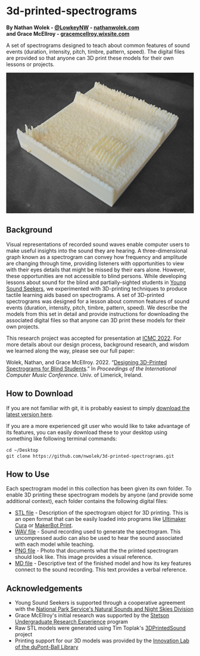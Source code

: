 # 3d-printed-spectrograms
**By Nathan Wolek - [@LowkeyNW](http://twitter.com/lowkeynw) - [nathanwolek.com](https://www.nathanwolek.com)**  
**and Grace McEllroy - [gracemcellroy.wixsite.com](https://gracemcellroy.wixsite.com/home)** 

A set of spectrograms designed to teach about common features of sound events (duration, intensity, pitch, timbre, pattern, speed). The digital files are provided so that anyone can 3D print these models for their own lessons or projects.

![3D model based on a short field recording from Canaveral. It features a few sharp peaks in the lower right corner created by an owl hooting, some wide vertical ridges created by a frog croak in the middle left, and a horizontal ridge toward the upper edge created by crickets.](cricket-owl-frog-1200.png)


## Background

Visual representations of recorded sound waves enable computer users to make useful insights into the sound they are hearing. A three-dimensional graph known as a spectrogram can convey how frequency and amplitude are changing through time, providing listeners with opportunities to view with their eyes details that might be missed by their ears alone. However, these opportunities are not accessible to blind persons. While developing lessons about sound for the blind and partially-sighted students in [Young Sound Seekers](https://atlanticcenterforthearts.org/youngsoundseekers/), we experimented with 3D-printing techniques to produce tactile learning aids based on spectrograms. A set of 3D-printed spectrograms was designed for a lesson about common features of sound events (duration, intensity, pitch, timbre, pattern, speed). We describe the models from this set in detail and provide instructions for downloading the associated digital files so that anyone can 3D print these models for their own projects.

This research project was accepted for presentation at [ICMC 2022](https://icmc2022.org). For more details about our design process, background research, and wisdom we learned along the way, please see our full paper: 

Wolek, Nathan, and Grace McEllroy. 2022. “[Designing 3D-Printed Spectrograms for Blind Students](http://nathanwolek.com/docs/2022/designing-3d-printed-spectrograms.pdf).” In *Proceedings of the International Computer Music Conference*. Univ. of Limerick, Ireland.


## How to Download

If you are not familiar with git, it is probably easiest to simply [download the latest version here](https://github.com/nwolek/3d-printed-spectrograms/archive/refs/heads/main.zip). 

If you are a more experienced git user who would like to take advantage of its features, you can easily download these to your desktop using something like following terminal commands:

```
cd ~/Desktop
git clone https://github.com/nwolek/3d-printed-spectrograms.git
```

## How to Use

Each spectrogram model in this collection has been given its own folder. To enable 3D printing these spectrogram models by anyone (and provide some additional context), each folder contains the following digital files:

- [STL file](https://www.loc.gov/preservation/digital/formats/fdd/fdd000504.shtml) - Description of the spectrogram object for 3D printing. This is an open format that can be easily loaded into programs like [Ultimaker Cura](https://ultimaker.com/software/ultimaker-cura) or [MakerBot Print](https://www.makerbot.com/3d-printers/apps/makerbot-print/).
- [WAV file](https://www.loc.gov/preservation/digital/formats/fdd/fdd000001.shtml) - Sound recording used to generate the spectrogram. This uncompressed audio can also be used to hear the sound associated with each model while teaching.
- [PNG file](https://www.loc.gov/preservation/digital/formats/fdd/fdd000153.shtml) - Photo that documents what the the printed spectrogram should look like. This image provides a visual reference.
- [MD file](https://en.wikipedia.org/wiki/Markdown) - Descriptive text of the finished model and how its key features connect to the sound recording. This text provides a verbal reference.

## Acknowledgements

- Young Sound Seekers is supported through a cooperative agreement with the [National Park Service's Natural Sounds and Night Skies Division](https://www.nps.gov/orgs/1050/index.htm)
- Grace McEllroy's initial research was supported by the [Stetson Undergraduate Research Experience](https://www.stetson.edu/other/research/sure.php) program
- Raw STL models were generated using Tim Toplak's [3DPrintedSound](https://github.com/TimToplak/3DprintedSound) project
- Printing support for our 3D models was provided by the [Innovation Lab of the duPont-Ball Library](https://www2.stetson.edu/library/innovation-lab/)
